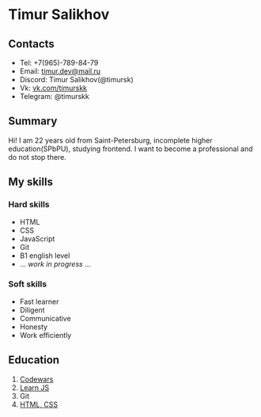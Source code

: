 # Timur Salikhov

## Contacts
* Tel: +7(965)-789-84-79
* Email: timur.dev@mail.ru
* Discord: Timur Salikhov(@timursk)
* Vk: [vk.com/timurskk](https://vk.com/timurskk)
* Telegram: @timurskk

## Summary
Hi! I am 22 years old from Saint-Petersburg, incomplete higher education(SPbPU), studying frontend. I want to become a professional and do not stop there.

## My skills

### Hard skills 
* HTML
* CSS
* JavaScript
* Git 
* B1 english level
* ... *work in progress* ... 

### Soft skills
* Fast learner
* Diligent
* Communicative 
* Honesty
* Work efficiently

## Education
1. [Codewars](https://codewars.com)
1. [Learn JS](https://learn.javascript.ru/)
1. Git
1. [HTML, CSS](https://ru.code-basics.com/)